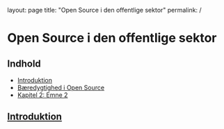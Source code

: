 layout: page
title: "Open Source i den offentlige sektor"
permalink: /

# Open Source i den offentlige sektor

## Indhold

- [Introduktion](#introduktion)
- [Bæredygtighed i Open Source](#kapitel-1-emne-1)
- [Kapitel 2: Emne 2](#kapitel-2-emne-2)

## [Introduktion](#introduktion)